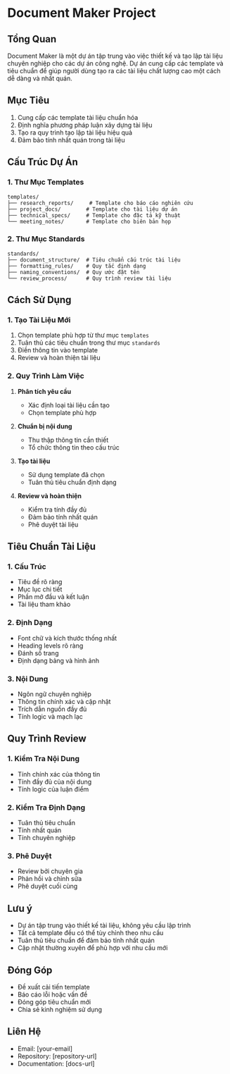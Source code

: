 # Document Maker Project

## Tổng Quan
Document Maker là một dự án tập trung vào việc thiết kế và tạo lập tài liệu chuyên nghiệp cho các dự án công nghệ. Dự án cung cấp các template và tiêu chuẩn để giúp người dùng tạo ra các tài liệu chất lượng cao một cách dễ dàng và nhất quán.

## Mục Tiêu
1. Cung cấp các template tài liệu chuẩn hóa
2. Định nghĩa phương pháp luận xây dựng tài liệu
3. Tạo ra quy trình tạo lập tài liệu hiệu quả
4. Đảm bảo tính nhất quán trong tài liệu

## Cấu Trúc Dự Án

### 1. Thư Mục Templates
```
templates/
├── research_reports/     # Template cho báo cáo nghiên cứu
├── project_docs/        # Template cho tài liệu dự án
├── technical_specs/     # Template cho đặc tả kỹ thuật
└── meeting_notes/       # Template cho biên bản họp
```

### 2. Thư Mục Standards
```
standards/
├── document_structure/  # Tiêu chuẩn cấu trúc tài liệu
├── formatting_rules/    # Quy tắc định dạng
├── naming_conventions/  # Quy ước đặt tên
└── review_process/      # Quy trình review tài liệu
```

## Cách Sử Dụng

### 1. Tạo Tài Liệu Mới
1. Chọn template phù hợp từ thư mục `templates`
2. Tuân thủ các tiêu chuẩn trong thư mục `standards`
3. Điền thông tin vào template
4. Review và hoàn thiện tài liệu

### 2. Quy Trình Làm Việc
1. **Phân tích yêu cầu**
   - Xác định loại tài liệu cần tạo
   - Chọn template phù hợp

2. **Chuẩn bị nội dung**
   - Thu thập thông tin cần thiết
   - Tổ chức thông tin theo cấu trúc

3. **Tạo tài liệu**
   - Sử dụng template đã chọn
   - Tuân thủ tiêu chuẩn định dạng

4. **Review và hoàn thiện**
   - Kiểm tra tính đầy đủ
   - Đảm bảo tính nhất quán
   - Phê duyệt tài liệu

## Tiêu Chuẩn Tài Liệu

### 1. Cấu Trúc
- Tiêu đề rõ ràng
- Mục lục chi tiết
- Phần mở đầu và kết luận
- Tài liệu tham khảo

### 2. Định Dạng
- Font chữ và kích thước thống nhất
- Heading levels rõ ràng
- Đánh số trang
- Định dạng bảng và hình ảnh

### 3. Nội Dung
- Ngôn ngữ chuyên nghiệp
- Thông tin chính xác và cập nhật
- Trích dẫn nguồn đầy đủ
- Tính logic và mạch lạc

## Quy Trình Review

### 1. Kiểm Tra Nội Dung
- Tính chính xác của thông tin
- Tính đầy đủ của nội dung
- Tính logic của luận điểm

### 2. Kiểm Tra Định Dạng
- Tuân thủ tiêu chuẩn
- Tính nhất quán
- Tính chuyên nghiệp

### 3. Phê Duyệt
- Review bởi chuyên gia
- Phản hồi và chỉnh sửa
- Phê duyệt cuối cùng

## Lưu ý
- Dự án tập trung vào thiết kế tài liệu, không yêu cầu lập trình
- Tất cả template đều có thể tùy chỉnh theo nhu cầu
- Tuân thủ tiêu chuẩn để đảm bảo tính nhất quán
- Cập nhật thường xuyên để phù hợp với nhu cầu mới

## Đóng Góp
- Đề xuất cải tiến template
- Báo cáo lỗi hoặc vấn đề
- Đóng góp tiêu chuẩn mới
- Chia sẻ kinh nghiệm sử dụng

## Liên Hệ
- Email: [your-email]
- Repository: [repository-url]
- Documentation: [docs-url] 